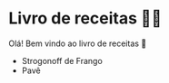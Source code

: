 # Livro de receitas :man_cook:

Olá! Bem vindo ao livro de receitas :wave:

- Strogonoff de Frango
- Pavê